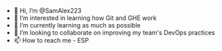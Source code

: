 - 👋 Hi, I’m @SamAlex223
- 👀 I’m interested in learning how Git and GHE work
- 🌱 I’m currently learning as much as possible
- 💞️ I’m looking to collaborate on improving my team's DevOps practices
- 📫 How to reach me - ESP

<!---
SamAlex223/SamAlex223 is a ✨ special ✨ repository because its `README.md` (this file) appears on your GitHub profile.
You can click the Preview link to take a look at your changes.
--->
